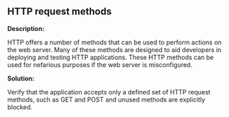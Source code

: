 
HTTP request methods
-------

**Description:**

HTTP offers a number of methods that can be used to perform actions on the web server. 
Many of these methods are designed to aid developers in deploying and testing 
HTTP applications. These HTTP methods can be used for nefarious purposes if the web 
server is misconfigured.


**Solution:**

Verify that the application accepts only a defined set of HTTP request methods, such as 
GET and POST and unused methods are explicitly blocked.
	
